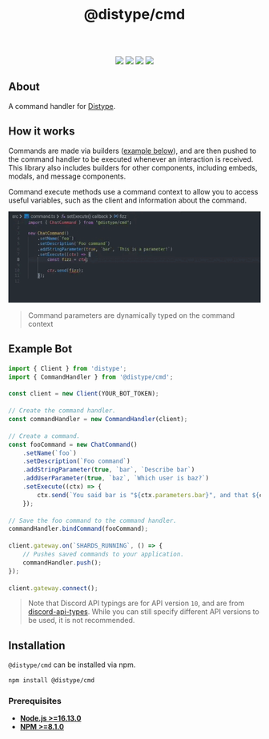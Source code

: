<div align="center">
    <br>
    <h1>@distype/cmd</h1>
    <br><br>
    <p>
        <a href="https://www.npmjs.com/package/@distype/cmd"><img src="https://img.shields.io/npm/v/@distype/cmd.svg?color=5162F&style=for-the-badge&logo=npm"></a>
        <a href="https://github.com/distype/cmd/actions/workflows/build.yml"><img src="https://img.shields.io/github/workflow/status/distype/cmd/Build?style=for-the-badge&logo=github"><a>
        <a href="https://github.com/distype/cmd/actions/workflows/tests.yml"><img src="https://img.shields.io/github/workflow/status/distype/cmd/Tests?label=tests&style=for-the-badge&logo=github"><a>
        <a href="https://discord.gg/E2JsYPPJYN"><img src="https://img.shields.io/discord/773939670505619486?color=5162F1&style=for-the-badge&logo=discord&logoColor=white"></a>
    </p>
</div>

## About

A command handler for [Distype](https://github.com/distype/distype).

## How it works

Commands are made via builders ([example below](https://github.com/distype/cmd/blob/main/README.md#example-bot)), and are then pushed to the command handler to be executed whenever an interaction is received. This library also includes builders for other components, including embeds, modals, and message components.

Command execute methods use a command context to allow you to access useful variables, such as the client and information about the command.

![img](https://raw.githubusercontent.com/distype/assets/main/cmd.gif)
> Command parameters are dynamically typed on the command context

## Example Bot

```ts
import { Client } from 'distype';
import { CommandHandler } from '@distype/cmd';

const client = new Client(YOUR_BOT_TOKEN);

// Create the command handler.
const commandHandler = new CommandHandler(client);

// Create a command.
const fooCommand = new ChatCommand()
    .setName(`foo`)
    .setDescription(`Foo command`)
    .addStringParameter(true, `bar`, `Describe bar`)
    .addUserParameter(true, `baz`, `Which user is baz?`)
    .setExecute((ctx) => {
        ctx.send(`You said bar is "${ctx.parameters.bar}", and that ${ctx.parameters.baz.user.username} is baz!`);
    });

// Save the foo command to the command handler.
commandHandler.bindCommand(fooCommand);

client.gateway.on(`SHARDS_RUNNING`, () => {
    // Pushes saved commands to your application.
    commandHandler.push();
});

client.gateway.connect();
```

> Note that Discord API typings are for API version `10`, and are from [discord-api-types](https://www.npmjs.com/package/discord-api-types). While you can still specify different API versions to be used, it is not recommended.

## Installation

`@distype/cmd` can be installed via npm.
```sh
npm install @distype/cmd
```

### Prerequisites

- **[Node.js >=16.13.0](https://nodejs.org/)**
- **[NPM >=8.1.0](https://www.npmjs.com/)**
